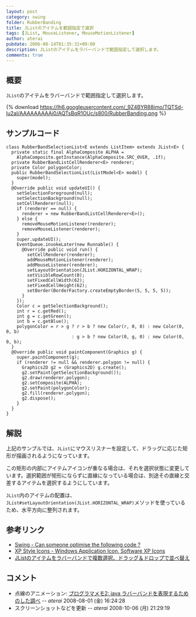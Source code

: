 ```yaml
---
layout: post
category: swing
folder: RubberBanding
title: JListのアイテムを範囲指定で選択
tags: [JList, MouseListener, MouseMotionListener]
author: aterai
pubdate: 2006-08-14T01:35:31+09:00
description: JListのアイテムをラバーバンドで範囲指定して選択します。
comments: true
---
```

## 概要
`JList`のアイテムをラバーバンドで範囲指定して選択します。

{% download https://lh6.googleusercontent.com/_9Z4BYR88imo/TQTSd-lu2aI/AAAAAAAAAi0/AQTsBqR1OUc/s800/RubberBanding.png %}

## サンプルコード
<pre class="prettyprint"><code>class RubberBandSelectionList&lt;E extends ListItem&gt; extends JList&lt;E&gt; {
  private static final AlphaComposite ALPHA =
    AlphaComposite.getInstance(AlphaComposite.SRC_OVER, .1f);
  private RubberBandListCellRenderer&lt;E&gt; renderer;
  private Color polygonColor;
  public RubberBandSelectionList(ListModel&lt;E&gt; model) {
    super(model);
  }
  @Override public void updateUI() {
    setSelectionForeground(null);
    setSelectionBackground(null);
    setCellRenderer(null);
    if (renderer == null) {
      renderer = new RubberBandListCellRenderer&lt;E&gt;();
    } else {
      removeMouseMotionListener(renderer);
      removeMouseListener(renderer);
    }
    super.updateUI();
    EventQueue.invokeLater(new Runnable() {
      @Override public void run() {
        setCellRenderer(renderer);
        addMouseMotionListener(renderer);
        addMouseListener(renderer);
        setLayoutOrientation(JList.HORIZONTAL_WRAP);
        setVisibleRowCount(0);
        setFixedCellWidth(62);
        setFixedCellHeight(62);
        setBorder(BorderFactory.createEmptyBorder(5, 5, 5, 5));
      }
    });
    Color c = getSelectionBackground();
    int r = c.getRed();
    int g = c.getGreen();
    int b = c.getBlue();
    polygonColor = r &gt; g ? r &gt; b ? new Color(r, 0, 0) : new Color(0, 0, b)
                         : g &gt; b ? new Color(0, g, 0) : new Color(0, 0, b);
  }
  @Override public void paintComponent(Graphics g) {
    super.paintComponent(g);
    if (renderer != null &amp;&amp; renderer.polygon != null) {
      Graphics2D g2 = (Graphics2D) g.create();
      g2.setPaint(getSelectionBackground());
      g2.draw(renderer.polygon);
      g2.setComposite(ALPHA);
      g2.setPaint(polygonColor);
      g2.fill(renderer.polygon);
      g2.dispose();
    }
  }
}
</code></pre>

## 解説
上記のサンプルでは、`JList`にマウスリスナーを設定して、ドラッグに応じた矩形が描画されるようになっています。

この矩形の内部にアイテムアイコンが重なる場合は、それを選択状態に変更しています。選択範囲が矩形にならずに直線になっている場合は、別途その直線と交差するアイテムを選択するようにしています。

`JList`内のアイテムの配置は、`JList#setLayoutOrientation(JList.HORIZONTAL_WRAP)`メソッドを使っているため、水平方向に整列されます。

## 参考リンク
- [Swing - Can someone optimise the following code ?](https://forums.oracle.com/thread/1378164)
- [XP Style Icons - Windows Application Icon, Software XP Icons](http://www.icongalore.com/)
- [JListのアイテムをラバーバンドで複数選択、ドラッグ＆ドロップで並べ替え](http://terai.xrea.jp/Swing/DragSelectDropReordering.html)

<!-- dummy comment line for breaking list -->

## コメント
- 点線のアニメーション: [プログラマメモ2: java ラバーバンドを表現するためのした調べ](http://programamemo2.blogspot.com/2007/08/java.html) -- *aterai* 2008-08-01 (金) 16:24:28
- スクリーンショットなどを更新 -- *aterai* 2008-10-06 (月) 21:29:19

<!-- dummy comment line for breaking list -->
